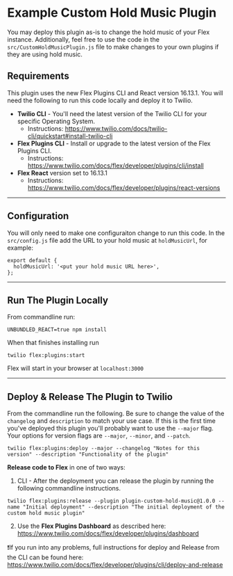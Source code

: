 # Example Custom Hold Music Plugin

You may deploy this plugin as-is to change the hold music of your Flex instance. Additionally, feel free to use the code in the `src/CustomHoldMusicPlugin.js` file to make changes to your own plugins if they are using hold music.

## Requirements

This plugin uses the new Flex Plugins CLI and React version 16.13.1. You will need the following to run this code locally and deploy it to Twilio.

- **Twilio CLI** - You'll need the latest version of the Twilio CLI for your specific Operating System.
  - Instructions: https://www.twilio.com/docs/twilio-cli/quickstart#install-twilio-cli
- **Flex Plugins CLI** - Install or upgrade to the latest version of the Flex Plugins CLI.   
  - Instructions: https://www.twilio.com/docs/flex/developer/plugins/cli/install
- **Flex React** version set to 16.13.1
  - Instructions: https://www.twilio.com/docs/flex/developer/plugins/react-versions

---

## Configuration

You will only need to make one configuraiton change to run this code. In the `src/config.js` file add the URL to your hold music at `holdMusicUrl`, for example:

```
export default {
  holdMusicUrl: '<put your hold music URL here>',
};
```

---

## Run The Plugin Locally

From commandline run:
```
UNBUNDLED_REACT=true npm install
```

When that finishes installing run

```
twilio flex:plugins:start
```

Flex will start in your browser at `localhost:3000`

---

## Deploy & Release The Plugin to Twilio

From the commandline run the following. Be sure to change the value of the `changelog` and `description` to match your use case. If this is the first time you've deployed this plugin you'll probably want to use the `--major` flag. Your options for version flags are `--major`, `--minor`, and `--patch`.

```
twilio flex:plugins:deploy --major --changelog "Notes for this version" --description "Functionality of the plugin"
```

**Release code to Flex** in one of two ways:

1. CLI - After the deployment you can release the plugin by running the following commandline instructions.

```
twilio flex:plugins:release --plugin plugin-custom-hold-music@1.0.0 --name "Initial deployment" --description "The initial deployment of the custom hold music plugin"
```

2. Use the **Flex Plugins Dashboard** as described here: https://www.twilio.com/docs/flex/developer/plugins/dashboard

❗️If you run into any problems, full instructions for deploy and Release from the CLI can be found here: https://www.twilio.com/docs/flex/developer/plugins/cli/deploy-and-release

